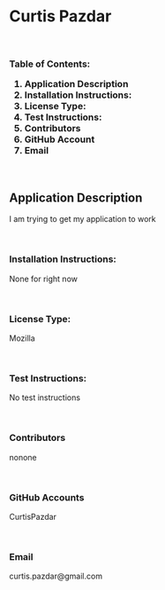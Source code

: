 <h1>
Curtis Pazdar
</h1>
<br>
<h3>Table of Contents:
<ol>
        <li><a href="Application Description"></a>Application Description</li>
        <li><a href="Installation Instructions:"></a>Installation Instructions:</li>
        <li><a href="License Type:"></a>License Type:</li>
        <li><a href="Test Instructions:"></a>Test Instructions:</li>
        <li><a href="Contributors"></a>Contributors</li>
        <li><a href="GitHub Account"></a>GitHub Account</li>
        <li><a href="Email"></a>Email</li>
</h3>
<br>
<h2>Application Description</h2>
<p>
    I am trying to get my application to work
</p>
<br>
<h3>Installation Instructions:</h3>
<p>None for right now </p>
<br>
<h3>License Type:</h3>
<p>Mozilla</p>
<br>
<h3>Test Instructions:</h3>
<p>No test instructions</p>
<br>
<h3>Contributors</h3>
<p>nonone</p>
<br>
<h3>GitHub Accounts</h3>
<p>CurtisPazdar</p>
<br>
<h3>Email</h3>
<p>curtis.pazdar@gmail.com</p>

